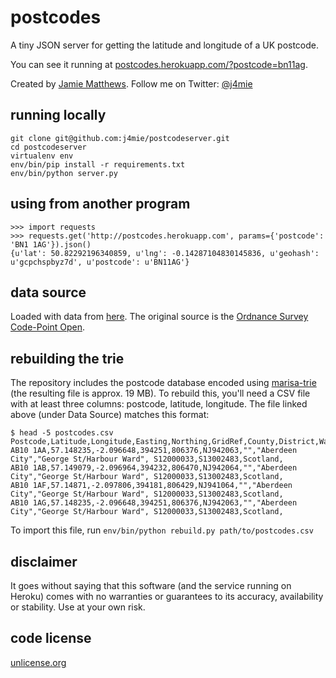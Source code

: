 postcodes
=========

A tiny JSON server for getting the latitude and longitude of a UK postcode.

You can see it running at [postcodes.herokuapp.com/?postcode=bn11ag](http://postcodes.herokuapp.com/?postcode=bn11ag).

Created by [Jamie Matthews](http://dabapps.com/community/people/jamie-matthews/). Follow me on Twitter: [@j4mie](https://twitter.com/j4mie)

running locally
---------------

    git clone git@github.com:j4mie/postcodeserver.git
    cd postcodeserver
    virtualenv env
    env/bin/pip install -r requirements.txt
    env/bin/python server.py

using from another program
--------------------------

```pycon
>>> import requests
>>> requests.get('http://postcodes.herokuapp.com', params={'postcode': 'BN1 1AG'}).json()
{u'lat': 50.82292196340859, u'lng': -0.14287104830145836, u'geohash': u'gcpchspbyz7d', u'postcode': u'BN11AG'}
```

data source
-----------

Loaded with data from [here](http://www.doogal.co.uk/UKPostcodes.php). The original source is the [Ordnance Survey Code-Point Open](http://www.ordnancesurvey.co.uk/oswebsite/products/code-point-open/).

rebuilding the trie
-------------------

The repository includes the postcode database encoded using [marisa-trie](https://github.com/kmike/marisa-trie) (the resulting file is approx. 19 MB). To rebuild this, you'll need a CSV file with at least three columns: postcode, latitude, longitude. The file linked above (under Data Source) matches this format:

    $ head -5 postcodes.csv 
    Postcode,Latitude,Longitude,Easting,Northing,GridRef,County,District,Ward,DistrictCode,WardCode,Country,CountyCode
    AB10 1AA,57.148235,-2.096648,394251,806376,NJ942063,"","Aberdeen City","George St/Harbour Ward", S12000033,S13002483,Scotland,
    AB10 1AB,57.149079,-2.096964,394232,806470,NJ942064,"","Aberdeen City","George St/Harbour Ward", S12000033,S13002483,Scotland,
    AB10 1AF,57.14871,-2.097806,394181,806429,NJ941064,"","Aberdeen City","George St/Harbour Ward", S12000033,S13002483,Scotland,
    AB10 1AG,57.148235,-2.096648,394251,806376,NJ942063,"","Aberdeen City","George St/Harbour Ward", S12000033,S13002483,Scotland,

To import this file, run `env/bin/python rebuild.py path/to/postcodes.csv`

disclaimer
----------

It goes without saying that this software (and the service running on Heroku) comes with no warranties or guarantees to its accuracy, availability or stability. Use at your own risk.

code license
------------

[unlicense.org](http://unlicense.org/)
